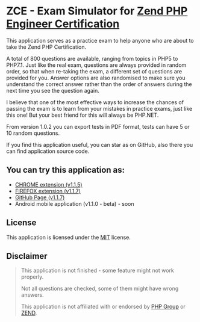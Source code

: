 # ZCE - Exam Simulator for [Zend PHP Engineer Certification](https://www.zend.com/en/services/certification/php-certification)

This application serves as a practice exam to help anyone who are about to take the Zend PHP Certification.

A total of 800 questions are available, ranging from topics in PHP5 to PHP7.1. Just like the real exam, questions are always provided in random order, so that when re-taking the exam, a different set of questions are provided for you. Answer options are also randomised to make sure you understand the correct answer rather than the order of answers during the next time you see the question again.

I believe that one of the most effective ways to increase the chances of passing the exam is to learn from your mistakes in practice exams, just like this one! But your best friend for this will always be PHP.NET.

From version 1.0.2 you can export tests in PDF format, tests can have 5 or 10 random questions.

If you find this application useful, you can star as on GitHub, also there you can find application source code.

## You can try this application as: 

* [CHROME extension (v1.1.5)](https://chrome.google.com/webstore/detail/php-zend-certification-exam/kdjolhghoglghipajmbmlmldbpncimge)
* [FIREFOX extension (v1.1.7)](https://addons.mozilla.org/ro/firefox/addon/php-zend-certification-exam/)
* [GitHub Page (v1.1.7)](https://alceanicu.github.io/zce/)
* Android mobile application (v1.1.0 - beta) - soon

## License

This application is licensed under the [MIT](http://opensource.org/licenses/MIT) license.

## Disclaimer

> This application is not finished - some feature might not work properly.
>
> Not all questions are checked, some of them might have wrong answers.
>
> This application is not affiliated with or endorsed by [PHP Group](https://www.php.net/) or [ZEND](https://www.zend.com/en).
